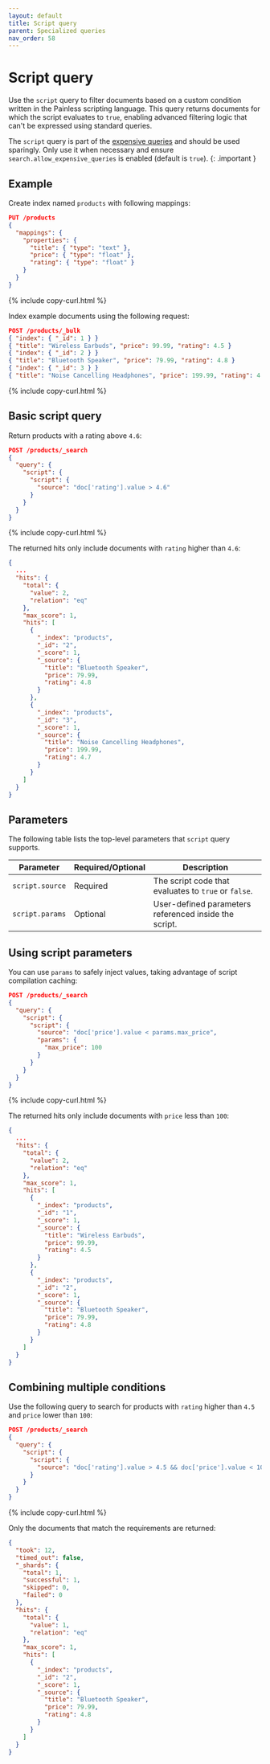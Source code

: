 ```yaml
---
layout: default
title: Script query
parent: Specialized queries
nav_order: 58
---
```


# Script query

Use the `script` query to filter documents based on a custom condition written in the Painless scripting language. This query returns documents for which the script evaluates to `true`, enabling advanced filtering logic that can't be expressed using standard queries.

The `script` query is part of the [expensive queries]({{site.url}}{{site.baseurl}}/query-dsl/#expensive-queries) and should be used sparingly. Only use it when necessary and ensure `search.allow_expensive_queries` is enabled (default is `true`).
{: .important }

## Example

Create index named `products` with following mappings:

```json
PUT /products
{
  "mappings": {
    "properties": {
      "title": { "type": "text" },
      "price": { "type": "float" },
      "rating": { "type": "float" }
    }
  }
}
```
{% include copy-curl.html %}

Index example documents using the following request:

```json
POST /products/_bulk
{ "index": { "_id": 1 } }
{ "title": "Wireless Earbuds", "price": 99.99, "rating": 4.5 }
{ "index": { "_id": 2 } }
{ "title": "Bluetooth Speaker", "price": 79.99, "rating": 4.8 }
{ "index": { "_id": 3 } }
{ "title": "Noise Cancelling Headphones", "price": 199.99, "rating": 4.7 }
```
{% include copy-curl.html %}

## Basic script query

Return products with a rating above `4.6`:

```json
POST /products/_search
{
  "query": {
    "script": {
      "script": {
        "source": "doc['rating'].value > 4.6"
      }
    }
  }
}
```
{% include copy-curl.html %}

The returned hits only include documents with `rating` higher than `4.6`:

```json
{
  ...
  "hits": {
    "total": {
      "value": 2,
      "relation": "eq"
    },
    "max_score": 1,
    "hits": [
      {
        "_index": "products",
        "_id": "2",
        "_score": 1,
        "_source": {
          "title": "Bluetooth Speaker",
          "price": 79.99,
          "rating": 4.8
        }
      },
      {
        "_index": "products",
        "_id": "3",
        "_score": 1,
        "_source": {
          "title": "Noise Cancelling Headphones",
          "price": 199.99,
          "rating": 4.7
        }
      }
    ]
  }
}
```

## Parameters

The following table lists the top-level parameters that `script` query supports. 

| Parameter       | Required/Optional | Description                                           |
| --------------- | ----------------- | ----------------------------------------------------- |
| `script.source` | Required          | The script code that evaluates to `true` or `false`.  |
| `script.params` | Optional          | User-defined parameters referenced inside the script. |

## Using script parameters

You can use `params` to safely inject values, taking advantage of script compilation caching:

```json
POST /products/_search
{
  "query": {
    "script": {
      "script": {
        "source": "doc['price'].value < params.max_price",
        "params": {
          "max_price": 100
        }
      }
    }
  }
}
```
{% include copy-curl.html %}

The returned hits only include documents with `price` less than `100`:

```json
{
  ...
  "hits": {
    "total": {
      "value": 2,
      "relation": "eq"
    },
    "max_score": 1,
    "hits": [
      {
        "_index": "products",
        "_id": "1",
        "_score": 1,
        "_source": {
          "title": "Wireless Earbuds",
          "price": 99.99,
          "rating": 4.5
        }
      },
      {
        "_index": "products",
        "_id": "2",
        "_score": 1,
        "_source": {
          "title": "Bluetooth Speaker",
          "price": 79.99,
          "rating": 4.8
        }
      }
    ]
  }
}
```

## Combining multiple conditions

Use the following query to search for products with `rating` higher than `4.5` and `price` lower than `100`:

```json
POST /products/_search
{
  "query": {
    "script": {
      "script": {
        "source": "doc['rating'].value > 4.5 && doc['price'].value < 100"
      }
    }
  }
}
```
{% include copy-curl.html %}

Only the documents that match the requirements are returned:

```json
{
  "took": 12,
  "timed_out": false,
  "_shards": {
    "total": 1,
    "successful": 1,
    "skipped": 0,
    "failed": 0
  },
  "hits": {
    "total": {
      "value": 1,
      "relation": "eq"
    },
    "max_score": 1,
    "hits": [
      {
        "_index": "products",
        "_id": "2",
        "_score": 1,
        "_source": {
          "title": "Bluetooth Speaker",
          "price": 79.99,
          "rating": 4.8
        }
      }
    ]
  }
}
```
